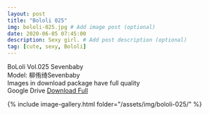 ```yaml
---
layout: post
title: "Bololi 025"
img: bololi-025.jpg # Add image post (optional)
date: 2020-06-05 07:45:00
description: Sexy girl. # Add post description (optional)
tag: [cute, sexy, Bololi]
---
```

BoLoli Vol.025 Sevenbaby  
Model: 柳侑绮Sevenbaby                            
Images in download package have full quality                    
Google Drive [Download Full](http://gestyy.com/eqwInv)

{% include image-gallery.html folder="/assets/img/bololi-025/" %}
